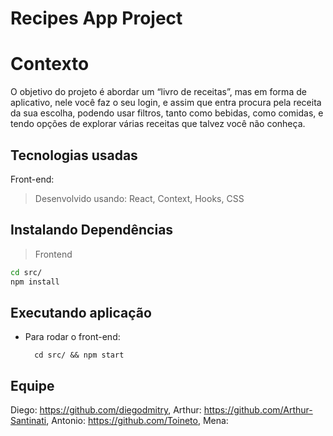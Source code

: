 # Recipes App Project

# Contexto
O objetivo do projeto é abordar um “livro de receitas”, mas em forma de aplicativo, nele você faz o seu login, e assim que entra procura pela receita da sua escolha, podendo usar filtros, tanto como bebidas, como comidas, e tendo opções de explorar várias receitas que talvez você não conheça.

## Tecnologias usadas

Front-end:
> Desenvolvido usando: React, Context, Hooks, CSS


## Instalando Dependências

> Frontend
```bash
cd src/
npm install
``` 
## Executando aplicação

* Para rodar o front-end:

  ```
    cd src/ && npm start
  ```

## Equipe
Diego: https://github.com/diegodmitry, 
Arthur: https://github.com/Arthur-Santinati,
Antonio: https://github.com/Toineto,
Mena: 
